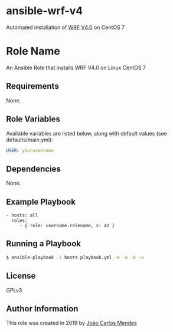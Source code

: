 # ansible-wrf-v4
Automated installation of [WRF V4.0](http://www2.mmm.ucar.edu/wrf/OnLineTutorial/compilation_tutorial.php) on CentOS 7

Role Name
=========

An Ansible Role that installs WRF V4.0 on Linux CentOS 7

Requirements
------------

None.

Role Variables
--------------

Available variables are listed below, along with default values (see defaults/main.yml):

```yaml
USER: yourusername
```

Dependencies
------------

None.

Example Playbook
----------------

    - hosts: all
      roles:
         - { role: username.rolename, x: 42 }


Running a Playbook
------------------

```sh
$ ansible-playbook -i hosts playbook.yml -K -k -b -v
```

License
-------

GPLv3

Author Information
------------------

This role was created in 2019 by [João Carlos Mendes](https://br.linkedin.com/in/jcarlosmendesti)